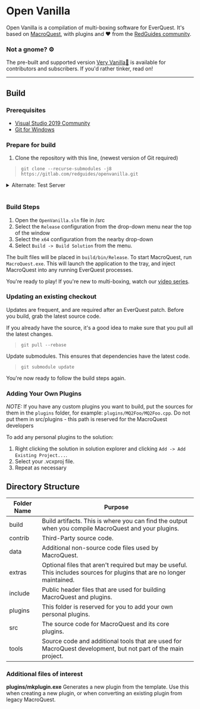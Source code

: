 # Open Vanilla

Open Vanilla is a compilation of multi-boxing software for EverQuest. It's based on [MacroQuest](https://gitlab.com/macroquest/), with plugins and ❤️ from the [RedGuides community](https://www.redguides.com). 
### Not a gnome? ⚙️
The pre-built and supported version [Very Vanilla🍦](https://www.redguides.com/community/resources/redguides-launcher.1255/) is available for contributors and subscribers. If you'd rather tinker, read on!

---
## Build

### Prerequisites

* [Visual Studio 2019 Community](https://visualstudio.microsoft.com/downloads/)
* [Git for Windows](https://git-scm.com/)

### Prepare for build

1) Clone the repository with this line, (newest version of Git required)

> ```git clone --recurse-submodules -j8 https://gitlab.com/redguides/openvanilla.git```

 <details>
   <summary>Alternate: Test Server</summary>

1) Clone the repository with this line, (newest version of Git required)
> ```git clone --recurse-submodules -j8 -b testserver https://gitlab.com/redguides/openvanilla.git```
</details>
&nbsp;

### Build Steps

1. Open the `OpenVanilla.sln` file in /src
1. Select the `Release` configuration from the drop-down menu near the top of the window
1. Select the `x64` configuration from the nearby drop-down
1. Select `Build -> Build Solution` from the menu.

The built files will be placed in `build/bin/Release`. To start MacroQuest, run `MacroQuest.exe`. This will launch the application to the tray, and inject MacroQuest into any running EverQuest processes. 

You're ready to play! If you're new to multi-boxing, watch our [video series](https://www.redguides.com/community/resources/multiboxing-everquest-the-red-guide-videos.1603/).

### Updating an existing checkout

Updates are frequent, and are required after an EverQuest patch. Before you build, grab the latest source code.

If you already have the source, it's a good idea to make sure that you pull all the latest changes.
>```git pull --rebase```

Update submodules. This ensures that dependencies have the latest code.
>```git submodule update```

You're now ready to follow the build steps again.

### Adding Your Own Plugins

_NOTE:_ If you have any custom plugins you want to build, put the sources for them in the `plugins` folder, for example:
`plugins/MQ2Foo/MQ2Foo.cpp`. Do not put them in src/plugins - this path is reserved for the MacroQuest developers

To add any personal plugins to the solution:
1. Right clicking the solution in solution explorer and clicking `Add -> Add Existing Project...`.
1. Select your .vcxproj file.
1. Repeat as necessary

## Directory Structure

Folder Name | Purpose
------------|-------------
build       | Build artifacts. This is where you can find the output when you compile MacroQuest and your plugins.
contrib     | Third-Party source code.
data        | Additional non-source code files used by MacroQuest.
extras      | Optional files that aren't required but may be useful. This includes sources for plugins that are no longer maintained.
include     | Public header files that are used for building MacroQuest and plugins.
plugins     | This folder is reserved for you to add your own personal plugins.
src         | The source code for MacroQuest and its core plugins.
tools       | Source code and additional tools that are used for MacroQuest development, but not part of the main project.

### Additional files of interest

**plugins/mkplugin.exe** Generates a new plugin from the template. Use this when creating a new plugin, or when converting an existing plugin from legacy MacroQuest.
